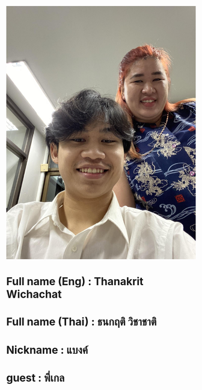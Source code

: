 ![image](387577109_337348758685769_1284074141600113829_n.jpg)
# Full name (Eng) : Thanakrit Wichachat

# Full name (Thai) : ธนกฤติ วิชาชาติ

# Nickname : แบงค์

# guest : พี่เกล
